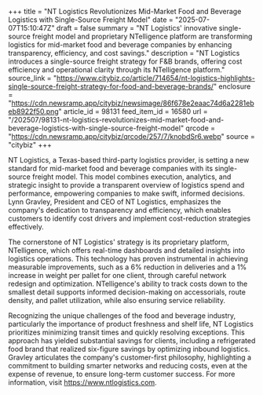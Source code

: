 +++
title = "NT Logistics Revolutionizes Mid-Market Food and Beverage Logistics with Single-Source Freight Model"
date = "2025-07-07T15:10:47Z"
draft = false
summary = "NT Logistics' innovative single-source freight model and proprietary NTelligence platform are transforming logistics for mid-market food and beverage companies by enhancing transparency, efficiency, and cost savings."
description = "NT Logistics introduces a single-source freight strategy for F&B brands, offering cost efficiency and operational clarity through its NTelligence platform."
source_link = "https://www.citybiz.co/article/714654/nt-logistics-highlights-single-source-freight-strategy-for-food-and-beverage-brands/"
enclosure = "https://cdn.newsramp.app/citybiz/newsimage/86f678e2eaac74d6a2281ebeb8922f50.png"
article_id = 98131
feed_item_id = 16580
url = "/202507/98131-nt-logistics-revolutionizes-mid-market-food-and-beverage-logistics-with-single-source-freight-model"
qrcode = "https://cdn.newsramp.app/citybiz/qrcode/257/7/knobdSr6.webp"
source = "citybiz"
+++

<p>NT Logistics, a Texas-based third-party logistics provider, is setting a new standard for mid-market food and beverage companies with its single-source freight model. This model combines execution, analytics, and strategic insight to provide a transparent overview of logistics spend and performance, empowering companies to make swift, informed decisions. Lynn Gravley, President and CEO of NT Logistics, emphasizes the company's dedication to transparency and efficiency, which enables customers to identify cost drivers and implement cost-reduction strategies effectively.</p><p>The cornerstone of NT Logistics' strategy is its proprietary platform, NTelligence, which offers real-time dashboards and detailed insights into logistics operations. This technology has proven instrumental in achieving measurable improvements, such as a 6% reduction in deliveries and a 1% increase in weight per pallet for one client, through careful network redesign and optimization. NTelligence's ability to track costs down to the smallest detail supports informed decision-making on accessorials, route density, and pallet utilization, while also ensuring service reliability.</p><p>Recognizing the unique challenges of the food and beverage industry, particularly the importance of product freshness and shelf life, NT Logistics prioritizes minimizing transit times and quickly resolving exceptions. This approach has yielded substantial savings for clients, including a refrigerated food brand that realized six-figure savings by optimizing inbound logistics. Gravley articulates the company's customer-first philosophy, highlighting a commitment to building smarter networks and reducing costs, even at the expense of revenue, to ensure long-term customer success. For more information, visit <a href='https://www.ntlogistics.com' rel='nofollow' target='_blank'>https://www.ntlogistics.com</a>.</p>